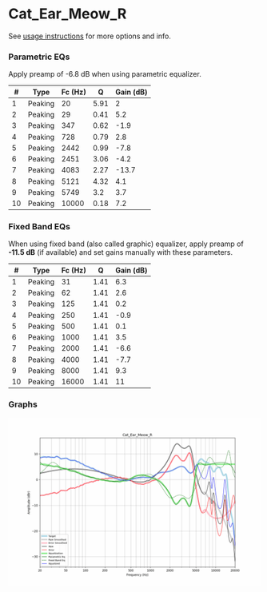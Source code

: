 # Cat_Ear_Meow_R
See [usage instructions](https://github.com/jaakkopasanen/AutoEq#usage) for more options and info.

### Parametric EQs
Apply preamp of -6.8 dB when using parametric equalizer.

|   # | Type    |   Fc (Hz) |    Q |   Gain (dB) |
|-----|---------|-----------|------|-------------|
|   1 | Peaking |        20 | 5.91 |         2   |
|   2 | Peaking |        29 | 0.41 |         5.2 |
|   3 | Peaking |       347 | 0.62 |        -1.9 |
|   4 | Peaking |       728 | 0.79 |         2.8 |
|   5 | Peaking |      2442 | 0.99 |        -7.8 |
|   6 | Peaking |      2451 | 3.06 |        -4.2 |
|   7 | Peaking |      4083 | 2.27 |       -13.7 |
|   8 | Peaking |      5121 | 4.32 |         4.1 |
|   9 | Peaking |      5749 | 3.2  |         3.7 |
|  10 | Peaking |     10000 | 0.18 |         7.2 |

### Fixed Band EQs
When using fixed band (also called graphic) equalizer, apply preamp of **-11.5 dB** (if available) and set gains manually with these parameters.

|   # | Type    |   Fc (Hz) |    Q |   Gain (dB) |
|-----|---------|-----------|------|-------------|
|   1 | Peaking |        31 | 1.41 |         6.3 |
|   2 | Peaking |        62 | 1.41 |         2.6 |
|   3 | Peaking |       125 | 1.41 |         0.2 |
|   4 | Peaking |       250 | 1.41 |        -0.9 |
|   5 | Peaking |       500 | 1.41 |         0.1 |
|   6 | Peaking |      1000 | 1.41 |         3.5 |
|   7 | Peaking |      2000 | 1.41 |        -6.6 |
|   8 | Peaking |      4000 | 1.41 |        -7.7 |
|   9 | Peaking |      8000 | 1.41 |         9.3 |
|  10 | Peaking |     16000 | 1.41 |        11   |

### Graphs
![](./Cat_Ear_Meow_R.png)
